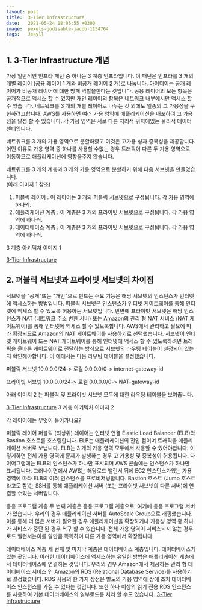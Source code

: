 ```yaml
---
layout: post
title:  3-Tier Infrastructure
date:   2021-05-24 18:05:55 +0300
image:  pexels-godisable-jacob-1154764
tags:   Jekyll
---
```



## 1. 3-Tier Infrastructure 개념 

가장 일반적인 인프라 패턴 중 하나는 3 계층 인프라입니다. 
이 패턴은 인프라를 3 개의 개별 레이어 (공용 레이어 1 개와 비공개 레이어 2 개)로 나눕니다. 
아이디어는 공개 레이어가 비공개 레이어에 대한 방패 역할을한다는 것입니다. 
공용 레이어의 모든 항목은 공개적으로 액세스 할 수 있지만 개인 레이어의 항목은 네트워크 내부에서만 액세스 할 수 있습니다.
네트워크를 3 개의 개별 레이어로 나누는 것 외에도 일종의 고 가용성을 구현하려고합니다. 
AWS를 사용하면 여러 가용 영역에 애플리케이션을 배포하여 고 가용성을 달성 할 수 있습니다. 
각 가용 영역은 서로 다른 지리적 위치에있는 물리적 데이터 센터입니다.

네트워크를 3 개의 가용 영역으로 분할하였고 이것은 고가용 성과 중복성을 제공합니다. 
어떤 이유로 가용 영역 중 하나를 사용할 수없는 경우 트래픽이 다른 두 가용 영역으로 이동하므로 애플리케이션에 영향을주지 않습니다.

네트워크를 3 개의 계층과 3 개의 가용 영역으로 분할하기 위해 다음 서브넷을 만들었습니다.
<br>
(아래 이미지 1 참조)

1. 퍼블릭 레이어 : 이 레이어는 3 개의 퍼블릭 서브넷으로 구성됩니다. 각 가용 영역에 하나씩.
2. 애플리케이션 계층 : 이 계층은 3 개의 프라이빗 서브넷으로 구성됩니다. 각 가용 영역에 하나씩.
3. 데이터베이스 계층 : 이 계층은 3 개의 프라이빗 서브넷으로 구성됩니다. 각 가용 영역에 하나씩.
 
3 계층 아키텍처 이미지 1

[3-Tier Infrastructure](/images/1a.png)
 

## 2. 퍼블릭 서브넷과 프라이빗 서브넷의 차이점


서브넷을 "공개"또는 "개인"으로 만드는 주요 기능은 해당 서브넷의 인스턴스가 인터넷에 액세스하는 방법입니다. 퍼블릭 서브넷은 인스턴스가 인터넷 게이트웨이를 통해 인터넷에 액세스 할 수 있도록 허용하는 서브넷입니다. 반면에 프라이빗 서브넷은 해당 인스턴스가 NAT (네트워크 주소 변환 서버) 또는 Amazon의 관리 형 NAT 서비스 (NAT 게이트웨이)를 통해 인터넷에 액세스 할 수 있도록합니다. AWS에서 관리하고 필요에 따라 확장되므로 Amazon의 NAT 게이트웨이를 사용하기로 선택했습니다.
서브넷이 인터넷 게이트웨이 또는 NAT 게이트웨이를 통해 인터넷에 액세스 할 수 있도록하려면 트래픽을 올바른 게이트웨이로 전달하는 방식으로 서브넷의 라우팅 테이블이 설정되어 있는지 확인해야합니다. 이 예에서는 다음 라우팅 테이블을 설정했습니다.

퍼블릭 서브넷
10.0.0.0/24-> 로컬
0.0.0.0/0-> internet-gateway-id

프라이빗 서브넷
10.0.0.0/24-> 로컬
0.0.0.0/0-> NAT-gateway-id

아래 이미지 2 는 퍼블릭 및 프라이빗 서브넷 모두에 대한 라우팅 테이블을 보여줍니다.

 
[3-Tier Infrastructure](imges/2a.png)
 3 계층 아키텍처 이미지 2
 

각 레이어에는 무엇이 들어가나요?

퍼블릭 레이어
퍼블릭 (최상위) 레이어는 인터넷 연결 Elastic Load Balancer (ELB)와 Bastion 호스트를 호스팅합니다.
ELB는 애플리케이션의 진입 점이며 트래픽을 애플리케이션 서버로 보냅니다.
ELB는 3 개의 가용 영역 모두에서 사용할 수 있어야합니다. 이렇게하면 전체 가용 영역에 문제가 발생하는 경우 고 가용성 및 중복성이 허용됩니다. 다이어그램에는 ELB의 인스턴스가 하나만 표시되며 AWS 콘솔에는 인스턴스가 하나만 표시됩니다. 그러나이면에서 AWS는 해당로드 밸런서 뒤에 EC2 인스턴스가있는 가용 영역에 따라 ELB의 여러 인스턴스를 프로비저닝합니다.
Bastion 호스트 (Jump 호스트라고도 함)는 SSH를 통해 애플리케이션 서버 (또는 프라이빗 서브넷의 다른 서버)에 연결할 수있는 서버입니다.

응용 프로그램 계층
두 번째 계층은 응용 프로그램 계층으로, 여기에 응용 프로그램 서버가 있습니다. 우리의 경우 애플리케이션 서버를 AutoScale Group으로 래핑했습니다. 이를 통해 더 많은 서버가 필요한 경우 애플리케이션을 확장하거나 가용성 영역 중 하나가 서비스가 중단 된 경우 복구 할 수 있습니다. 전체 가용 영역이 서비스되지 않는 경우로드 밸런서는이를 알만큼 똑똑하며 다른 가용 영역에서 확장됩니다.

데이터베이스 계층
세 번째 및 마지막 계층은 데이터베이스 계층입니다. 데이터베이스가있는 곳입니다. 이러한 데이터베이스에 액세스하는 유일한 방법은 애플리케이션 계층에서 데이터베이스에 연결하는 것입니다.
우리의 경우 Amazon에서 제공하는 관리 형 데이터베이스 서비스 인 Amazon의 RDS (Relational Database Service)를 사용하기로 결정했습니다. RDS 사용의 한 가지 장점은 별도의 가용 영역에 장애 조치 데이터베이스 인스턴스를 가질 수 있다는 것입니다. 
또한 하나 이상의 읽기 전용 RDS 인스턴스를 사용하여 기본 데이터베이스의 일부로드를 처리 할 수도 있습니다.
[3-Tier Infrastructure](../images/aws-3-tier-infrastructure-3a.png)